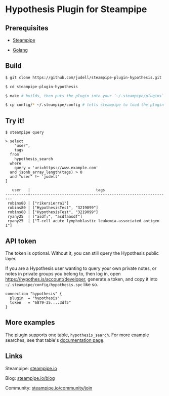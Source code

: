# Hypothesis Plugin for Steampipe

## Prerequisites

* [Steampipe](https://steampipe.io/downloads)

* [Golang](https://golang.org/doc/install)

## Build 

```sh
$ git clone https://github.com/judell/steampipe-plugin-hypothesis.git

$ cd steampipe-plugin-hypothesis

$ make # builds, then puts the plugin into your `~/.steampipe/plugins` directory

$ cp config/* ~/.steampipe/config # tells steampipe to load the plugin
```

## Try it!

```shell
$ steampipe query

> select 
    "user",
    tags
  from 
    hypothesis_search 
  where 
    query = 'uri=https://www.example.com'
  and jsonb_array_length(tags) > 0
  and "user" !~ 'judell'
]

   user   |                             tags
----------+--------------------------------------------------------------
 robins80 | ["rikersierra1"]
 robins80 | ["HypothesisTest", "3219099"]
 robins80 | ["HypothesisTest", "3219099"]
 ryany25  | ["asdf;", "asdfaasdf"]
 ryany25  | ["T-cell acute lymphoblastic leukemia-associated antigen 1"]
```

## API token

The token is optional. Without it, you can still query the Hypothesis public layer. 

If you are a Hypothesis user wanting to query your own private notes, or notes in private groups you belong to, then log in, open https://hypothes.is/account/developer, generate a token, and copy it into `~/.steampipe/config/hypothesis.spc` like so.

```hcl
connection "hypothesis" {
  plugin  = "hypothesis"
  token   = "6879-35....3df5"
}
```

## More examples

The plugin supports one table, `hypothesis_search`. For more example searches, see that table's [documentation page](https://github.com/judell/steampipe-plugin-hypothesis/blob/main/docs/tables/hypothesis_search.md).

## Links

Steampipe: [steampipe.io](https://steampipe.io)

Blog: [steampipe.io/blog](https://steampipe.io/blog)

Community: [steampipe.io/community/join](https://steampipe.io/community/join)

